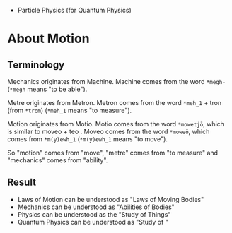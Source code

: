 - Particle Physics (for Quantum Physics)
# About Motion
## Terminology
Mechanics originates from Machine.
Machine comes from the word `*megh-` (`*megh` means "to be able").

Metre originates from Metron.
Metron comes from the word `*meh_1` + tron (from `*trom`) (`*meh_1` means "to measure").

Motion originates from Motio.
Motio comes from the word `*mowetjō`, which is similar to moveo + teo .
Moveo comes from the word `*moweō`, which comes from `*m(y)ewh_1` (`*m(y)ewh_1` means "to move").

So "motion" comes from "move", "metre" comes from "to measure" and "mechanics" comes from "ability".
## Result
- Laws of Motion can be understood as "Laws of Moving Bodies"
- Mechanics can be understood as "Abilities of Bodies"
- Physics can be understood as the "Study of Things"
- Quantum Physics can be understood as "Study of "